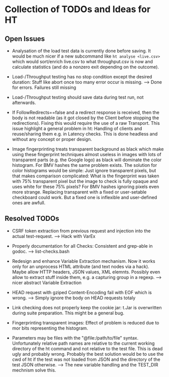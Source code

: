 Collection of TODOs and Ideas for HT
====================================

Open Issues
-----------

*  Analysation of the load test data is currently done before saving.
   It would be much nicer if a new subcommand like `ht analyse <live.csv>`
   which would sort/enrich live.csv to what throughput.csv is now and
   calculate statistics (and do a nonzero exit depending on the outcome).

*  Load-/Throughput testing has no stop condition except the desired
   duration: Stuff like abort once too many error occur is missing.
   --> Done for errors. Failures still missing

*  Load-/Throughput testing should save data during test run, not afterwards.

*  If FollowRedirects==false and a redirect response is received, then
   the body is not readable (as it got closed by the Client before stopping
   the redirections).  Fixing this would require the use of a raw
   Transport.  This issue highlight a general problem in ht: Handling of
   clients and reuse/sharing them e.g. in Latency checks.  This is done
   headless and without any concept or proper design.

*  Image fingerprinting treats transparent background as black which
   make using these fingerprint techniques almost useless in images with
   lots of transparent parts (e.g. the Google logo) as black will dominate
   the color histogram. For BMV hashes the same problem exists.
   The solution for color histograms would be simple: Just ignore transparent
   pixels, but that makes comparison complicated: What is the fingerprint
   was taken with 75% transparent pixel but the image to check is fully
   opaque and uses white for these 75% pixels? For BMV hashes ignoring pixels
   even more strange.
   Replacing transparent with a fixed or user-setable checkboard could work.
   But a fixed one is inflexible and user-defined ones are awfull.



Resolved TODOs
--------------

*  CSRF token extraction from previous request and injection
   into the actual test-request.
   --> Hack with VarEx

*  Properly documentation for all Checks: Consistent and
   grep-able in godoc.
   --> list-checks.bash

*  Redesign and enhance Variable Extraction mechanism. Now it works only
   for an unprocess HTML attribute (and text nodes via a hack). Maybe allow
   HTTP headers, JSON values, XML elemnts. Possibly even allow to extract
   stuff inside them, e.g. a capturing group in a regexp.
   --> nicer abstract Variable Extraction

*  HEAD request with gziped Content-Encoding fail with EOF which is
   wrong.
   --> Simply ignore the body on HEAD requests totaly

*  Link checking does not properly keep the cookie jar: t.Jar is overwritten
   during suite preparation.  This might be a general bug.

*  Fingerprinting transparent images: Effect of problem is reduced due to
   mor bits representing the histogram.

*  Parameters may be files with the "@file:/path/to/file" syntax.
   Unfortunately relative path names are relative to the current working
   directory of the ht command and not relative to the test file.
   This is dead ugly and probably wrong.  Probably the best solution would
   be to use the cwd of ht if the test was not loaded from JSON and the
   directory of the test JSON otherwise.
   --> The new variable handling and the TEST_DIR mechnism solve this.